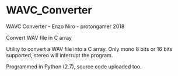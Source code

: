 # WAVC_Converter
WAVC Converter - Enzo Niro - protongamer 2018

Convert WAV file in C array

Utility to convert a WAV file into a C array. Only mono 8 bits or 16 bits supported, stereo will interrupt the program.

Programmed in Python (2.7), source code uploaded too.
